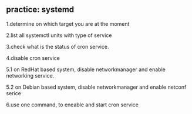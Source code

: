 ## practice: systemd

1.determine on which target you are at the moment

2.list all systemctl units with type of service

3.check what is the status of cron service.

4.disable cron service

5.1 on RedHat based system, disable networkmanager and enable networking
service.

5.2 on Debian based system, disable networkmanager and enable netconf
serice

6.use one command, to eneable and start cron service

